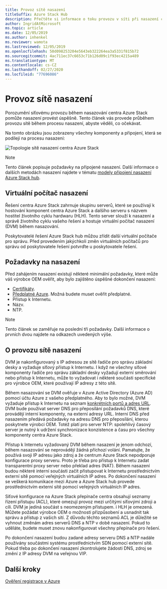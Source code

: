 ```yaml
---
title: Provoz sítě nasazení
titleSuffix: Azure Stack Hub
description: Přečtěte si informace o toku provozu v síti při nasazení centra Azure Stack.
author: IngridAtMicrosoft
ms.topic: article
ms.date: 12/05/2019
ms.author: inhenkel
ms.reviewer: wamota
ms.lastreviewed: 12/05/2019
ms.openlocfilehash: 50d098253204e5643eb322264ea3a5331f815b72
ms.sourcegitcommit: 4ac711ec37c6653c71b126d09c1f93ec4215a489
ms.translationtype: MT
ms.contentlocale: cs-CZ
ms.lasthandoff: 02/27/2020
ms.locfileid: "77696086"
---
```

# <a name="deployment-network-traffic"></a>Provoz sítě nasazení

Porozumění síťovému provozu během nasazování centra Azure Stack pomůže nasazení provést úspěšně. Tento článek vás provede průběhem provozu sítě během procesu nasazení, abyste věděli, co očekávat.

Na tomto obrázku jsou zobrazeny všechny komponenty a připojení, která se podílejí na procesu nasazení:

![Topologie sítě nasazení centra Azure Stack](media/deployment-networking/figure1.png)

> [!NOTE]
> Tento článek popisuje požadavky na připojené nasazení. Další informace o dalších metodách nasazení najdete v tématu [modely připojení nasazení Azure Stack hub](azure-stack-connection-models.md).

## <a name="the-deployment-vm"></a>Virtuální počítač nasazení

Řešení centra Azure Stack zahrnuje skupinu serverů, které se používají k hostování komponent centra Azure Stack a dalšího serveru s názvem hostitel životního cyklu hardwaru (HLH). Tento server slouží k nasazení a správě životního cyklu vašeho řešení a hostuje virtuální počítač nasazení (DVM) během nasazování.

Poskytovatelé řešení Azure Stack hub můžou zřídit další virtuální počítače pro správu. Před provedením jakýchkoli změn virtuálních počítačů pro správu od poskytovatele řešení potvrďte u poskytovatele řešení.

## <a name="deployment-requirements"></a>Požadavky na nasazení

Před zahájením nasazení existují některé minimální požadavky, které může váš výrobce OEM ověřit, aby bylo zajištěno úspěšné dokončení nasazení:

- [Certifikáty](azure-stack-pki-certs.md).
- [Předplatné Azure](azure-stack-validate-registration.md). Možná budete muset ověřit předplatné.
- Přístup k Internetu.
- Názv.
- NTP.

> [!NOTE]
> Tento článek se zaměřuje na poslední tři požadavky. Další informace o prvních dvou najdete na odkazech uvedených výše.

## <a name="about-deployment-network-traffic"></a>O provozu sítě nasazení

DVM je nakonfigurovaný s IP adresou ze sítě řadiče pro správu základní desky a vyžaduje síťový přístup k Internetu. I když ne všechny síťové komponenty řadiče pro správu základní desky vyžadují externí směrování nebo přístup k Internetu, může to vyžadovat i některé součásti specifické pro výrobce OEM, které používají IP adresy z této sítě.

Během nasazování se DVM ověřuje v Azure Active Directory (Azure AD) pomocí účtu Azure z vašeho předplatného. Aby to bylo možné, DVM vyžaduje přístup k Internetu na seznam [konkrétních portů a adres URL](azure-stack-integrate-endpoints.md). DVM bude používat server DNS pro přeposílání požadavků DNS, které provádějí interní komponenty, na externí adresy URL. Interní DNS před nasazením předává požadavky na adresu DNS pro přeposílání, kterou poskytnete výrobci OEM. Totéž platí pro server NTP: spolehlivý časový server je nutný k udržení synchronizace konzistence a času pro všechny komponenty centra Azure Stack.

Přístup k Internetu vyžadovaný DVM během nasazení je jenom odchozí, během nasazování se neprovádějí žádná příchozí volání. Pamatujte, že používá svoji IP adresu jako zdroj a že centrum Azure Stack nepodporuje konfigurace proxy serveru. Proto je třeba pro přístup k Internetu zadat transparentní proxy server nebo překlad adres (NAT). Během nasazení budou některé interní součásti začít přistupovat k Internetu prostřednictvím externí sítě pomocí veřejných virtuálních IP adres. Po dokončení nasazení se veškerá komunikace mezi Azure a Azure Stack hub provede prostřednictvím externí sítě pomocí veřejných virtuálních IP adres.

Síťové konfigurace na Azure Stack přepínače centra obsahují seznamy řízení přístupu (ACL), které omezují provoz mezi určitými síťovými zdroji a cíli. DVM je jediná součást s neomezeným přístupem. i HLH je omezená. Můžete požádat výrobce OEM o možnosti přizpůsobení a usnadnit tak správu a přístup z vašich sítí. Z důvodu těchto seznamů ACL je důležité se vyhnout změnám adres serverů DNS a NTP v době nasazení. Pokud to uděláte, budete muset znovu nakonfigurovat všechny přepínače pro řešení.

Po dokončení nasazení budou zadané adresy serveru DNS a NTP nadále používány součástmi systému prostřednictvím SDN pomocí externí sítě. Pokud třeba po dokončení nasazení zkontrolujete žádosti DNS, zdroj se změní z IP adresy DVM na veřejnou VIP.

## <a name="next-steps"></a>Další kroky

[Ověření registrace v Azure](azure-stack-validate-registration.md)
